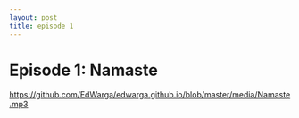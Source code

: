 ```yaml
---
layout: post
title: episode 1
---
```


# Episode 1: Namaste
https://github.com/EdWarga/edwarga.github.io/blob/master/media/Namaste.mp3
